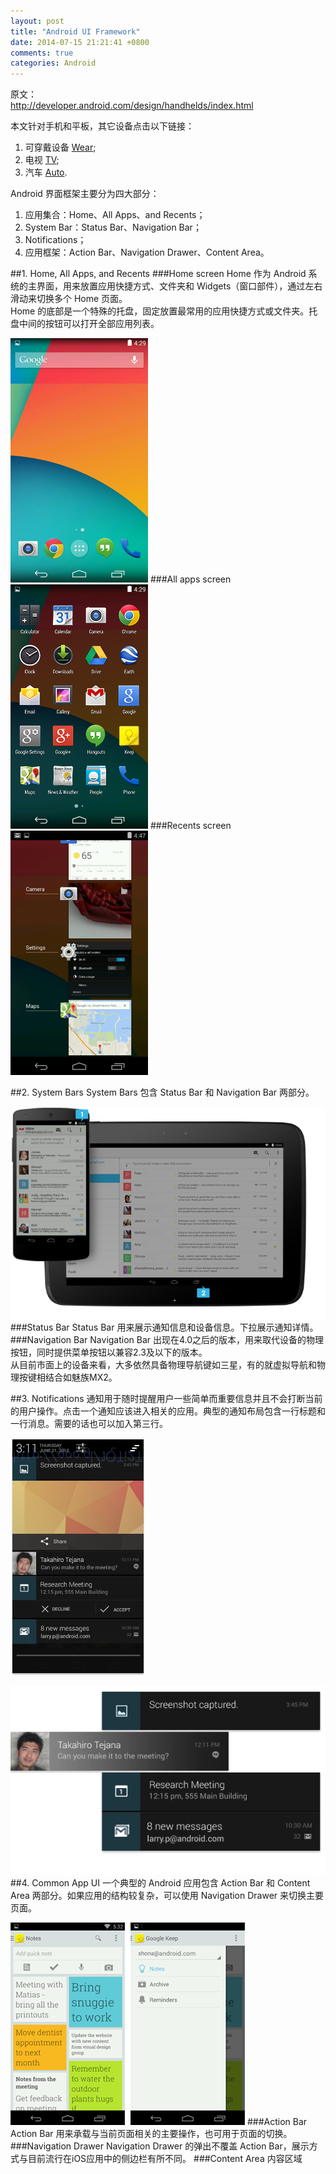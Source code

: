 ```yaml
---
layout: post
title: "Android UI Framework"
date: 2014-07-15 21:21:41 +0800
comments: true
categories: Android
---
```

原文：  
<http://developer.android.com/design/handhelds/index.html>

本文针对手机和平板，其它设备点击以下链接：  
1. 可穿戴设备 [Wear](http://developer.android.com/design/wear/index.html);  
2. 电视 [TV](http://developer.android.com/design/tv/index.html);  
3. 汽车 [Auto](http://developer.android.com/design/auto/index.html).

Android 界面框架主要分为四大部分：  
1. 应用集合：Home、All Apps、and Recents；  
2. System Bar：Status Bar、Navigation Bar；  
3. Notifications；  
4. 应用框架：Action Bar、Navigation Drawer、Content Area。
<!--more-->

##1. Home, All Apps, and Recents
###Home screen
Home 作为 Android 系统的主界面，用来放置应用快捷方式、文件夹和 Widgets（窗口部件），通过左右滑动来切换多个 Home 页面。  
Home 的底部是一个特殊的托盘，固定放置最常用的应用快捷方式或文件夹。托盘中间的按钮可以打开全部应用列表。

![ui_overview_home_screen](/images/ui_overview_home_screen.png)
###All apps screen
![ui_overview_all_apps](/images/ui_overview_all_apps.png)
###Recents screen
![ui_overview_recents](/images/ui_overview_recents.png)

##2. System Bars
System Bars 包含 Status Bar 和 Navigation Bar 两部分。

![ui_overview_system_ui](/images/ui_overview_system_ui.png)
###Status Bar
Status Bar 用来展示通知信息和设备信息。下拉展示通知详情。
###Navigation Bar
Navigation Bar 出现在4.0之后的版本，用来取代设备的物理按钮，同时提供菜单按钮以兼容2.3及以下的版本。  
从目前市面上的设备来看，大多依然具备物理导航键如三星，有的就虚拟导航和物理按键相结合如魅族MX2。

##3. Notifications
通知用于随时提醒用户一些简单而重要信息并且不会打断当前的用户操作。点击一个通知应该进入相关的应用。典型的通知布局包含一行标题和一行消息。需要的话也可以加入第三行。

![ui_overview_notifications](/images/ui_overview_notifications.png)

![notifications_dismiss](/images/notifications_dismiss.png)
##4. Common App UI
一个典型的 Android 应用包含 Action Bar 和 Content Area 两部分。如果应用的结构较复杂，可以使用 Navigation Drawer 来切换主要页面。

![app_structure_drawer](/images/app_structure_drawer.png)
###Action Bar
Action Bar 用来承载与当前页面相关的主要操作，也可用于页面的切换。
###Navigation Drawer
Navigation Drawer 的弹出不覆盖 Action Bar，展示方式与目前流行在iOS应用中的侧边栏有所不同。
###Content Area
内容区域